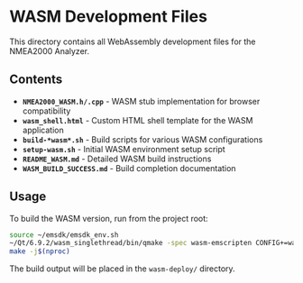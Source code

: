 # WASM Development Files

This directory contains all WebAssembly development files for the NMEA2000 Analyzer.

## Contents

- **`NMEA2000_WASM.h/.cpp`** - WASM stub implementation for browser compatibility
- **`wasm_shell.html`** - Custom HTML shell template for the WASM application
- **`build-*wasm*.sh`** - Build scripts for various WASM configurations
- **`setup-wasm.sh`** - Initial WASM environment setup script
- **`README_WASM.md`** - Detailed WASM build instructions
- **`WASM_BUILD_SUCCESS.md`** - Build completion documentation

## Usage

To build the WASM version, run from the project root:

```bash
source ~/emsdk/emsdk_env.sh
~/Qt/6.9.2/wasm_singlethread/bin/qmake -spec wasm-emscripten CONFIG+=wasm pocotest.pro
make -j$(nproc)
```

The build output will be placed in the `wasm-deploy/` directory.
